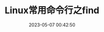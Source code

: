 ---
title: Linux常用命令行之find
date: 2023-05-07 00:42:50
categories:
 - Linux
 - Basics
tags:
 - Linux
---